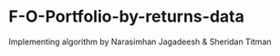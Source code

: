 # F-O-Portfolio-by-returns-data
Implementing algorithm by Narasimhan Jagadeesh &amp; Sheridan Titman
